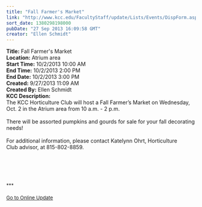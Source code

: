 ```yaml
---
title: "Fall Farmer's Market"
link: "http://www.kcc.edu/FacultyStaff/update/Lists/Events/DispForm.aspx?ID=456"
sort_date: 1380298198000
pubDate: "27 Sep 2013 16:09:58 GMT"
creator: "Ellen Schmidt"
---
```


<div><b>Title:</b> Fall Farmer&#39;s Market</div>
<div><b>Location:</b> Atrium area</div>
<div><b>Start Time:</b> 10/2/2013 10:00 AM</div>
<div><b>End Time:</b> 10/2/2013 2:00 PM</div>
<div><b>End Date:</b> 10/2/2013 3:00 PM</div>
<div><b>Created:</b> 9/27/2013 11:09 AM</div>
<div><b>Created By:</b> Ellen Schmidt</div>
<div><b>KCC Description:</b> <div class="ExternalClassC38A216622A147BDB8F50034788A7305"><div>The KCC Horticulture Club will host a Fall Farmer’s Market on Wednesday, Oct. 2 in the Atrium area from 10 a.m. - 2 p.m. </div>
<div> </div>
<div>There will be assorted pumpkins and gourds for sale for your fall decorating needs! </div>
<div> </div>
<div>For additional information, please contact Katelynn Ohrt, Horticulture Club advisor, at 815-802-8859.</div>
<div> </div>
<div> </div>
<div>
<div></div>
<div> </div>
<div> </div>
<div><br />
<div></div>
<div>
<div>
<div></div>
<div><font size="2">***</font></div>
<div><font size="2"></font> </div>
<div><font size="2"></font></div>
<div><font size="2"></font></div>
<div><font size="2"></font></div>
<div><font size="2"></font></div>
<div><font size="2"></font></div>
<div><font size="2"></font></div>
<div><font size="2"></font></div>
<div><font size="2"></font></div>
<div><font size="2"></font></div>
<div><font size="2"><a href="/FacultyStaff/update/Pages/dailyupdate.aspx">Go to Online Update</a></font></div>
<div><font size="2"></font> </div>
<div> </div></div></div></div></div></div></div>

